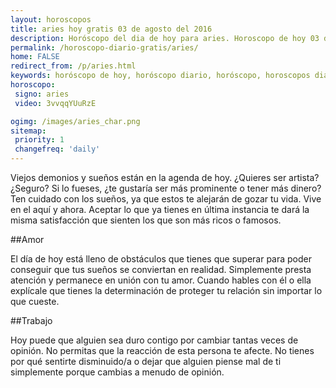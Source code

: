 ```yaml
---
layout: horoscopos
title: aries hoy gratis 03 de agosto del 2016 
description: Horóscopo del dia de hoy para aries. Horoscopo de hoy 03 de agosto del 2016. Las predicciones de amor, trabajo, vida personal gratis.
permalink: /horoscopo-diario-gratis/aries/
home: FALSE
redirect_from: /p/aries.html
keywords: horóscopo de hoy, horóscopo diario, horóscopo, horoscopos diarios gratis del dia de hoy, horóscopo diario gratis,horóscopo 2016, horóscopo esperanza gracia, horoscopo aries hoy, horoscop, horóscopos gratis, horoscopo aries, horoscopo aries 2016, Tarot, Astrologia, Zodíaco, aries, horoscopo gratis
horoscopo:
 signo: aries
 video: 3vvqqYUuRzE

ogimg: /images/aries_char.png
sitemap:
 priority: 1
 changefreq: 'daily'
---
```



Viejos demonios y sueños están en la agenda de hoy. ¿Quieres ser artista? ¿Seguro? Si lo fueses, ¿te gustaría ser más prominente o tener más dinero? Ten cuidado con los sueños, ya que estos te alejarán de gozar tu vida. Vive en el aquí y ahora. Aceptar lo que ya tienes en última instancia te dará la misma satisfacción que sienten los que son más ricos o famosos.

##Amor

El día de hoy está lleno de obstáculos que tienes que superar para poder conseguir que tus sueños se conviertan en realidad. Simplemente presta atención y permanece en unión con tu amor. Cuando hables con él o ella explícale que tienes la determinación de proteger tu relación sin importar lo que cueste.

##Trabajo

Hoy puede que alguien sea duro contigo por cambiar tantas veces de opinión. No permitas que la reacción de esta persona te afecte. No tienes por qué sentirte disminuido/a o dejar que alguien piense mal de ti simplemente porque cambias a menudo de opinión.